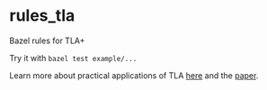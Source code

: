 # rules_tla
Bazel rules for TLA+

Try it with `bazel test example/...`

Learn more about practical applications of TLA [here](https://blog.acolyer.org/2014/11/24/use-of-formal-methods-at-amazon-web-services/) and the [paper](http://lamport.azurewebsites.net/tla/formal-methods-amazon.pdf).
